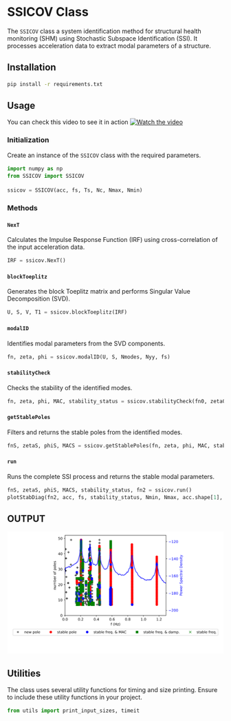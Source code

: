 
# SSICOV Class

The `SSICOV` class a system identification method for structural health monitoring (SHM) using Stochastic Subspace Identification (SSI). It processes acceleration data to extract modal parameters of a structure.

## Installation

```bash
pip install -r requirements.txt
```

## Usage
You can check this video to see it in action
[![Watch the video](https://img.youtube.com/vi/v4p26xE53NI/maxresdefault.jpg)](https://www.youtube.com/watch?v=v4p26xE53NI)

### Initialization

Create an instance of the `SSICOV` class with the required parameters.

```python
import numpy as np
from SSICOV import SSICOV

ssicov = SSICOV(acc, fs, Ts, Nc, Nmax, Nmin)
```

### Methods

#### `NexT`

Calculates the Impulse Response Function (IRF) using cross-correlation of the input acceleration data.

```python
IRF = ssicov.NexT()
```

#### `blockToeplitz`

Generates the block Toeplitz matrix and performs Singular Value Decomposition (SVD).

```python
U, S, V, T1 = ssicov.blockToeplitz(IRF)
```

#### `modalID`

Identifies modal parameters from the SVD components.

```python
fn, zeta, phi = ssicov.modalID(U, S, Nmodes, Nyy, fs)
```

#### `stabilityCheck`

Checks the stability of the identified modes.

```python
fn, zeta, phi, MAC, stability_status = ssicov.stabilityCheck(fn0, zeta0, phi0, fn1, zeta1, phi1)
```

#### `getStablePoles`

Filters and returns the stable poles from the identified modes.

```python
fnS, zetaS, phiS, MACS = ssicov.getStablePoles(fn, zeta, phi, MAC, stability_status)
```

#### `run`

Runs the complete SSI process and returns the stable modal parameters.

```python
fnS, zetaS, phiS, MACS, stability_status, fn2 = ssicov.run()
plotStabDiag(fn2, acc, fs, stability_status, Nmin, Nmax, acc.shape[1], 0, 7.5)

```

## OUTPUT
![STAB diagram](data/SSI.svg)
## Utilities

The class uses several utility functions for timing and size printing. Ensure to include these utility functions in your project.

```python
from utils import print_input_sizes, timeit
```

